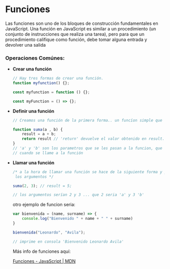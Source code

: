 # Funciones

Las funciones son uno de los bloques de construcción fundamentales en JavaScript. Una función en JavaScript es similar a un procedimiento (un conjunto de instrucciones que realiza una tarea), pero para que un procedimiento califique como función, debe tomar alguna entrada y devolver una salida

### **Operaciones Comúnes:**

- **Crear una función**
    
    ```jsx
    // Hay tres formas de crear una función.
    function myfunction() {};
    
    const myfunction = function () {};
    
    const myFunction = () => {};
    ```
    
- **Definir una función**
    
    ```jsx
    // Creamos una función de la primera forma.. un funcíon simple que sumará dos numeros.
    
    function suma(a , b) {
    	result = a + b;
    	return result // 'return' devuelve el valor obtenido en result.
    } 
    // 'a' y 'b' son los parametros que se les pasan a la funcion, que se lo pasará
    // cuando se llame a la función
    ```
    
- **Llamar una función**
    
    ```jsx
    /* a la hora de llamar una función se hace de la siguiente forma y pasando 
     los argumentos */
    
    suma(2, 3); // result = 5;
    
    // los argumentos serían 2 y 3 ... que 2 seria 'a' y 3 'b'
    ```
    
    otro ejemplo de funcion seria:
    
    ```jsx
    var bienvenida = (name, surname) => {
    	console.log("Bienvenido " + name + " " + surname)
    }
    
    bienvenida("Leonardo", "Avila");
    
    // imprime en consola 'Bienvenido Leonardo Avila'
    ```
    
    Más info de funciones aquí:
    
    [Funciones - JavaScript | MDN](https://developer.mozilla.org/es/docs/Web/JavaScript/Guide/Functions#llamar_funciones)